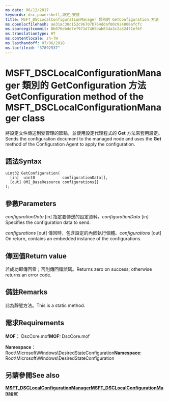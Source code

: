 ```yaml
---
ms.date: 06/12/2017
keywords: dsc,powershell,設定,安裝
title: MSFT_DSCLocalConfigurationManager 類別的 GetConfiguration 方法
ms.openlocfilehash: ae31ac30c152c96707b764ddaf00c924806afcfc
ms.sourcegitcommit: 8b076ebde7ef971d7465bab834a3c2a32471ef6f
ms.translationtype: HT
ms.contentlocale: zh-TW
ms.lasthandoff: 07/06/2018
ms.locfileid: "37892537"
---
```

# <a name="getconfiguration-method-of-the-msftdsclocalconfigurationmanager-class"></a><span data-ttu-id="b8b6e-103">MSFT_DSCLocalConfigurationManager 類別的 GetConfiguration 方法</span><span class="sxs-lookup"><span data-stu-id="b8b6e-103">GetConfiguration method of the MSFT_DSCLocalConfigurationManager class</span></span>

<span data-ttu-id="b8b6e-104">將設定文件傳送到受管理的節點，並使用設定代理程式的 **Get** 方法來套用設定。</span><span class="sxs-lookup"><span data-stu-id="b8b6e-104">Sends the configuration document to the managed node and uses the **Get** method of the Configuration Agent to apply the configuration.</span></span>

## <a name="syntax"></a><span data-ttu-id="b8b6e-105">語法</span><span class="sxs-lookup"><span data-stu-id="b8b6e-105">Syntax</span></span>

```mof
uint32 GetConfiguration(
  [in]  uint8            configurationData[],
  [out] OMI_BaseResource configurations[]
);
```

## <a name="parameters"></a><span data-ttu-id="b8b6e-106">參數</span><span class="sxs-lookup"><span data-stu-id="b8b6e-106">Parameters</span></span>

<span data-ttu-id="b8b6e-107">*configurationData* \[in\] 指定要傳送的設定資料。</span><span class="sxs-lookup"><span data-stu-id="b8b6e-107">*configurationData* \[in\] Specifies the configuration data to send.</span></span>

<span data-ttu-id="b8b6e-108">*configurations* \[out\] 傳回時，包含設定的內嵌執行個體。</span><span class="sxs-lookup"><span data-stu-id="b8b6e-108">*configurations* \[out\] On return, contains an embedded instance of the configurations.</span></span>

## <a name="return-value"></a><span data-ttu-id="b8b6e-109">傳回值</span><span class="sxs-lookup"><span data-stu-id="b8b6e-109">Return value</span></span>

<span data-ttu-id="b8b6e-110">若成功即傳回零；否則傳回錯誤碼。</span><span class="sxs-lookup"><span data-stu-id="b8b6e-110">Returns zero on success; otherwise returns an error code.</span></span>

## <a name="remarks"></a><span data-ttu-id="b8b6e-111">備註</span><span class="sxs-lookup"><span data-stu-id="b8b6e-111">Remarks</span></span>

<span data-ttu-id="b8b6e-112">此為靜態方法。</span><span class="sxs-lookup"><span data-stu-id="b8b6e-112">This is a static method.</span></span>

## <a name="requirements"></a><span data-ttu-id="b8b6e-113">需求</span><span class="sxs-lookup"><span data-stu-id="b8b6e-113">Requirements</span></span>

<span data-ttu-id="b8b6e-114">**MOF：** DscCore.mof</span><span class="sxs-lookup"><span data-stu-id="b8b6e-114">**MOF:** DscCore.mof</span></span>

<span data-ttu-id="b8b6e-115">**Namespace**：Root\Microsoft\Windows\DesiredStateConfiguration</span><span class="sxs-lookup"><span data-stu-id="b8b6e-115">**Namespace**: Root\Microsoft\Windows\DesiredStateConfiguration</span></span>

## <a name="see-also"></a><span data-ttu-id="b8b6e-116">另請參閱</span><span class="sxs-lookup"><span data-stu-id="b8b6e-116">See also</span></span>

[<span data-ttu-id="b8b6e-117">**MSFT_DSCLocalConfigurationManager**</span><span class="sxs-lookup"><span data-stu-id="b8b6e-117">**MSFT_DSCLocalConfigurationManager**</span></span>](msft-dsclocalconfigurationmanager.md)